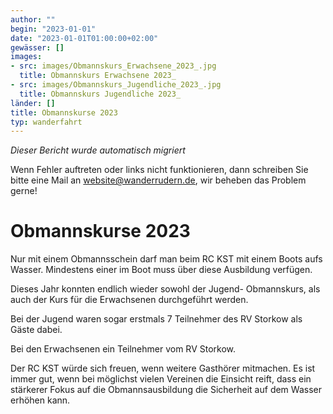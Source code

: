 ```yaml
---
author: ""
begin: "2023-01-01"
date: "2023-01-01T01:00:00+02:00"
gewässer: []
images:
- src: images/Obmannskurs_Erwachsene_2023_.jpg
  title: Obmannskurs Erwachsene 2023_
- src: images/Obmannskurs_Jugendliche_2023_.jpg
  title: Obmannskurs Jugendliche 2023_
länder: []
title: Obmannskurse 2023
typ: wanderfahrt
---
```



*Dieser Bericht wurde automatisch migriert*

Wenn Fehler auftreten oder links nicht funktionieren, dann schreiben Sie bitte eine Mail an website@wanderrudern.de, wir beheben das Problem gerne!



# Obmannskurse 2023


Nur mit einem Obmannsschein darf man beim RC KST mit einem Boots aufs Wasser. Mindestens einer im Boot muss über diese Ausbildung verfügen.

Dieses Jahr konnten endlich wieder sowohl der Jugend- Obmannskurs, als auch der Kurs für die Erwachsenen durchgeführt werden.

Bei der Jugend waren sogar erstmals 7 Teilnehmer des RV Storkow als Gäste dabei.

Bei den Erwachsenen ein Teilnehmer vom RV Storkow.

Der RC KST würde sich freuen, wenn weitere Gasthörer mitmachen. Es ist immer gut, wenn bei möglichst vielen Vereinen die Einsicht reift, dass ein stärkerer Fokus auf die Obmannsausbildung die Sicherheit auf dem Wasser erhöhen kann.